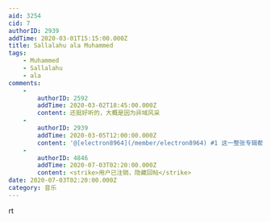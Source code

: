 ```yaml
---
aid: 3254
cid: 7
authorID: 2939
addTime: 2020-03-01T15:15:00.000Z
title: Sallalahu ala Muhammed
tags:
    - Muhammed
    - Sallalahu
    - ala
comments:
    -
        authorID: 2592
        addTime: 2020-03-02T18:45:00.000Z
        content: 还挺好听的，大概是因为异域风采
    -
        authorID: 2939
        addTime: 2020-03-05T12:00:00.000Z
        content: '@[electron8964](/member/electron8964) #1 这一整张专辑都特别满足。'
    -
        authorID: 4846
        addTime: 2020-07-03T02:20:00.000Z
        content: <strike>用户已注销，隐藏回帖</strike>
date: 2020-07-03T02:20:00.000Z
category: 音乐
---
```


rt
